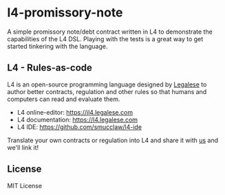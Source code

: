 # l4-promissory-note

A simple promissory note/debt contract written in L4 to demonstrate the capabilities of the L4 DSL.
Playing with the tests is a great way to get started tinkering with the language.


## L4 - Rules-as-code

L4 is an open-source programming language designed by [Legalese](https://legalese.com) to author better
contracts, regulation and other rules so that humans and computers can read and evaluate them.

- L4 online-editor:   https://jl4.legalese.com
- L4 documentation:   https://l4.legalese.com
- L4 IDE:             https://github.com/smucclaw/l4-ide

Translate your own contracts or regulation into L4 and share it with [us](mailto:thomas@legalese.com) and we'll link it!


## License

MIT License


